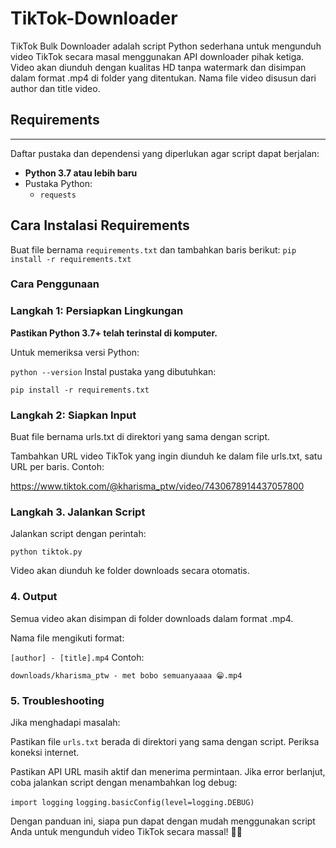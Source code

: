 # TikTok-Downloader
TikTok Bulk Downloader adalah script Python sederhana untuk mengunduh video TikTok secara masal menggunakan API downloader pihak ketiga. Video akan diunduh dengan kualitas HD tanpa watermark dan disimpan dalam format .mp4 di folder yang ditentukan. Nama file video disusun dari author dan title video.

## Requirements
--------------------

Daftar pustaka dan dependensi yang diperlukan agar script dapat berjalan:

- **Python 3.7 atau lebih baru**
- Pustaka Python:
  - `requests`

## Cara Instalasi Requirements

Buat file bernama `requirements.txt` dan tambahkan baris berikut:
`pip install -r requirements.txt`

### Cara Penggunaan

### Langkah 1: Persiapkan Lingkungan
**Pastikan Python 3.7+ telah terinstal di komputer.**

Untuk memeriksa versi Python:

`python --version`
Instal pustaka yang dibutuhkan:

`pip install -r requirements.txt`

### Langkah 2: Siapkan Input
Buat file bernama urls.txt di direktori yang sama dengan script.

Tambahkan URL video TikTok yang ingin diunduh ke dalam file urls.txt, satu URL per baris. Contoh:

https://www.tiktok.com/@kharisma_ptw/video/7430678914437057800

### Langkah 3. Jalankan Script
Jalankan script dengan perintah:

`python tiktok.py`

Video akan diunduh ke folder downloads secara otomatis.

### 4. Output
Semua video akan disimpan di folder downloads dalam format .mp4.

Nama file mengikuti format:

`[author] - [title].mp4`
Contoh:

`downloads/kharisma_ptw - met bobo semuanyaaaa 😁.mp4`

### 5. Troubleshooting
Jika menghadapi masalah:

Pastikan file `urls.txt` berada di direktori yang sama dengan script.
Periksa koneksi internet.

Pastikan API URL masih aktif dan menerima permintaan.
Jika error berlanjut, coba jalankan script dengan menambahkan log debug:

`import logging`
`logging.basicConfig(level=logging.DEBUG)`

Dengan panduan ini, siapa pun dapat dengan mudah menggunakan script Anda untuk mengunduh video TikTok secara massal! 🚀✨


